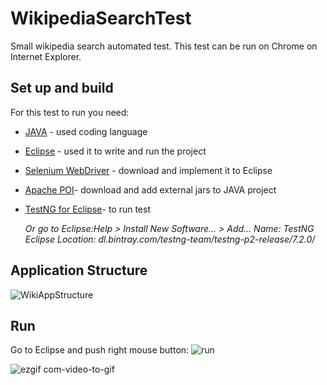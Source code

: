 # WikipediaSearchTest
Small wikipedia search automated test.
This test can be run on Chrome on Internet Explorer.

## Set up and build
For this test to run you need:
* [JAVA](https://www.oracle.com/java/technologies/javase-downloads.html) - used coding language
* [Eclipse](https://www.eclipse.org/downloads/) - used it to write and run the project
* [Selenium WebDriver](https://www.selenium.dev/downloads/) -  download and implement it to Eclipse
* [Apache POI](http://poi.apache.org/download.html)- download and add external jars to JAVA project
* [TestNG for Eclipse](https://marketplace.eclipse.org/content/testng-eclipse#group-external-install-button)- to run test
     
     *Or go to Eclipse:Help > Install New Software... > Add...       Name: TestNG Eclipse       Location: dl.bintray.com/testng-team/testng-p2-release/7.2.0/*


## Application Structure

![WikiAppStructure](https://user-images.githubusercontent.com/60892375/80360926-c4636700-8888-11ea-8e3f-6df2120a7091.JPG)


## Run

Go to Eclipse and push right mouse button:
![run](https://user-images.githubusercontent.com/60892375/80362035-9b43d600-888a-11ea-998a-98b859e9528f.jpg)

![ezgif com-video-to-gif](https://user-images.githubusercontent.com/60892375/80365505-60dd3780-8890-11ea-8818-4066c0c482f4.gif)
